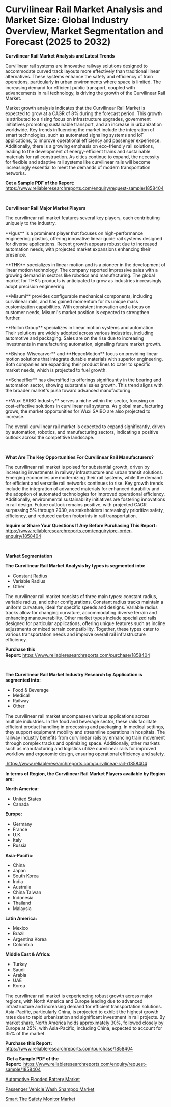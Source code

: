 <p><h1>Curvilinear Rail Market Analysis and Market Size: Global Industry Overview, Market Segmentation and Forecast (2025 to 2032)</h1></p><p><strong>Curvilinear Rail Market Analysis and Latest Trends</strong></p>
<p><p>Curvilinear rail systems are innovative railway solutions designed to accommodate curved track layouts more effectively than traditional linear alternatives. These systems enhance the safety and efficiency of train operations, particularly in urban environments where space is limited. The increasing demand for efficient public transport, coupled with advancements in rail technology, is driving the growth of the Curvilinear Rail Market.</p><p>Market growth analysis indicates that the Curvilinear Rail Market is expected to grow at a CAGR of 8% during the forecast period. This growth is attributed to a rising focus on infrastructure upgrades, government initiatives promoting sustainable transport, and an increase in urbanization worldwide. Key trends influencing the market include the integration of smart technologies, such as automated signaling systems and IoT applications, to improve operational efficiency and passenger experience. Additionally, there is a growing emphasis on eco-friendly rail solutions, leading to the development of energy-efficient trains and sustainable materials for rail construction. As cities continue to expand, the necessity for flexible and adaptive rail systems like curvilinear rails will become increasingly essential to meet the demands of modern transportation networks.</p></p>
<p><strong>Get a Sample PDF of the Report:&nbsp;</strong> <a href="https://www.reliableresearchreports.com/enquiry/request-sample/1858404?utm_campaign=2216&utm_medium=2&utm_source=Github&utm_content=ia&utm_term=28022025&utm_id=curvilinear-rail">https://www.reliableresearchreports.com/enquiry/request-sample/1858404</a></p>
<p>&nbsp;</p>
<p><strong>Curvilinear Rail Major Market Players</strong></p>
<p><p>The curvilinear rail market features several key players, each contributing uniquely to the industry. </p><p>**Igus** is a prominent player that focuses on high-performance engineering plastics, offering innovative linear guide rail systems designed for diverse applications. Recent growth appears robust due to increased automation needs, with projected market expansions enhancing their presence.</p><p>**THK** specializes in linear motion and is a pioneer in the development of linear motion technology. The company reported impressive sales with a growing demand in sectors like robotics and manufacturing. The global market for THK’s products is anticipated to grow as industries increasingly adopt precision engineering.</p><p>**Misumi** provides configurable mechanical components, including curvilinear rails, and has gained momentum for its unique mass customization capabilities. With consistent innovation and a focus on customer needs, Misumi's market position is expected to strengthen further.</p><p>**Rollon Group** specializes in linear motion systems and automation. Their solutions are widely adopted across various industries, including automotive and packaging. Sales are on the rise due to increasing investments in manufacturing automation, signalling future market growth.</p><p>**Bishop-Wisecarver** and **HepcoMotion** focus on providing linear motion solutions that integrate durable materials with superior engineering. Both companies are expanding their product lines to cater to specific market needs, which is projected to fuel growth.</p><p>**Schaeffler** has diversified its offerings significantly in the bearing and automation sector, showing substantial sales growth. This trend aligns with the broader market's push toward advanced manufacturing.</p><p>**Wuxi SAIBO Industry** serves a niche within the sector, focusing on cost-effective solutions in curvilinear rail systems. As global manufacturing grows, the market opportunities for Wuxi SAIBO are also projected to increase.</p><p>The overall curvilinear rail market is expected to expand significantly, driven by automation, robotics, and manufacturing sectors, indicating a positive outlook across the competitive landscape.</p></p>
<p>&nbsp;</p>
<p><strong>What Are The Key Opportunities For Curvilinear Rail Manufacturers?</strong></p>
<p><p>The curvilinear rail market is poised for substantial growth, driven by increasing investments in railway infrastructure and urban transit solutions. Emerging economies are modernizing their rail systems, while the demand for efficient and versatile rail networks continues to rise. Key growth trends include the integration of advanced materials for enhanced durability and the adoption of automated technologies for improved operational efficiency. Additionally, environmental sustainability initiatives are fostering innovations in rail design. Future outlook remains positive, with projected CAGR surpassing 5% through 2030, as stakeholders increasingly prioritize safety, efficiency, and reduced carbon footprints in rail transportation.</p></p>
<p><strong>Inquire or Share Your Questions If Any Before Purchasing This Report:</strong> <a href="https://www.reliableresearchreports.com/enquiry/pre-order-enquiry/1858404?utm_campaign=2216&utm_medium=2&utm_source=Github&utm_content=ia&utm_term=28022025&utm_id=curvilinear-rail">https://www.reliableresearchreports.com/enquiry/pre-order-enquiry/1858404</a></p>
<p>&nbsp;</p>
<p><strong>Market Segmentation</strong></p>
<p><strong>The Curvilinear Rail Market Analysis by types is segmented into:</strong></p>
<p><ul><li>Constant Radius</li><li>Variable Radius</li><li>Other</li></ul></p>
<p><p>The curvilinear rail market consists of three main types: constant radius, variable radius, and other configurations. Constant radius tracks maintain a uniform curvature, ideal for specific speeds and designs. Variable radius tracks allow for changing curvature, accommodating diverse terrain and enhancing maneuverability. Other market types include specialized rails designed for particular applications, offering unique features such as incline adjustments or mixed terrain compatibility. Together, these types cater to various transportation needs and improve overall rail infrastructure efficiency.</p></p>
<p><strong>Purchase this Report:&nbsp;</strong><a href="https://www.reliableresearchreports.com/purchase/1858404?utm_campaign=2216&utm_medium=2&utm_source=Github&utm_content=ia&utm_term=28022025&utm_id=curvilinear-rail">https://www.reliableresearchreports.com/purchase/1858404</a></p>
<p>&nbsp;</p>
<p><strong>The Curvilinear Rail Market Industry Research by Application is segmented into:</strong></p>
<p><ul><li>Food & Beverage</li><li>Medical</li><li>Railway</li><li>Other</li></ul></p>
<p><p>The curvilinear rail market encompasses various applications across multiple industries. In the food and beverage sector, these rails facilitate efficient product handling in processing and packaging. In medical settings, they support equipment mobility and streamline operations in hospitals. The railway industry benefits from curvilinear rails by enhancing train movement through complex tracks and optimizing space. Additionally, other markets such as manufacturing and logistics utilize curvilinear rails for improved workflow and ergonomic design, ensuring operational efficiency and safety.</p></p>
<p><a href="https://www.reliableresearchreports.com/curvilinear-rail-r1858404?utm_campaign=2216&utm_medium=2&utm_source=Github&utm_content=ia&utm_term=28022025&utm_id=curvilinear-rail">&nbsp;https://www.reliableresearchreports.com/curvilinear-rail-r1858404</a></p>
<p><strong>In terms of Region, the Curvilinear Rail Market Players available by Region are:</strong></p>
<p>
    <p> <strong> North America: </strong>
        <ul>
            <li>United States</li>
            <li>Canada</li>
        </ul>
        </p> 
    <p> <strong> Europe: </strong>
        <ul>
            <li>Germany</li>
            <li>France</li>
            <li>U.K.</li>
            <li>Italy</li>
            <li>Russia</li>
        </ul>
        </p> 
    <p> <strong> Asia-Pacific: </strong>
        <ul>
            <li>China</li>
            <li>Japan</li>
            <li>South Korea</li>
            <li>India</li>
            <li>Australia</li>
            <li>China Taiwan</li>
            <li>Indonesia</li>
            <li>Thailand</li>
            <li>Malaysia</li>
        </ul>
        </p> 
    <p> <strong> Latin America: </strong>
        <ul>
            <li>Mexico</li>
            <li>Brazil</li>
            <li>Argentina Korea</li>
            <li>Colombia</li>
        </ul>
        </p> 
    <p> <strong> Middle East & Africa: </strong>
        <ul>
            <li>Turkey</li>
            <li>Saudi</li>
            <li>Arabia</li>
            <li>UAE</li>
            <li>Korea</li>
        </ul>
    </p>
    </p>
<p><p>The curvilinear rail market is experiencing robust growth across major regions, with North America and Europe leading due to advanced infrastructure and increasing demand for efficient transportation solutions. Asia-Pacific, particularly China, is projected to exhibit the highest growth rates due to rapid urbanization and significant investment in rail projects. By market share, North America holds approximately 30%, followed closely by Europe at 25%, with Asia-Pacific, including China, expected to account for 35% of the market.</p></p>
<p><strong>Purchase this Report: </strong><a href="https://www.reliableresearchreports.com/purchase/1858404?utm_campaign=2216&utm_medium=2&utm_source=Github&utm_content=ia&utm_term=28022025&utm_id=curvilinear-rail">https://www.reliableresearchreports.com/purchase/1858404</a></p>
<p>&nbsp;<strong>Get a Sample PDF of the Report:&nbsp;&nbsp;</strong><a href="https://www.reliableresearchreports.com/enquiry/request-sample/1858404?utm_campaign=2216&utm_medium=2&utm_source=Github&utm_content=ia&utm_term=28022025&utm_id=curvilinear-rail">https://www.reliableresearchreports.com/enquiry/request-sample/1858404</a></p>
<p><strong></strong></p>
<p><p><a href="https://github.com/herakterroem/Market-Research-Report-List-1/blob/main/automotive-flooded-battery-market.md?utm_campaign=2216&utm_medium=2&utm_source=Github&utm_content=ia&utm_term=28022025&utm_id=curvilinear-rail">Automotive Flooded Battery Market</a></p><p><a href="https://github.com/debowflaggqw/Market-Research-Report-List-1/blob/main/passenger-vehicle-wash-shampoo-market.md?utm_campaign=2216&utm_medium=2&utm_source=Github&utm_content=ia&utm_term=28022025&utm_id=curvilinear-rail">Passenger Vehicle Wash Shampoo Market</a></p><p><a href="https://github.com/sirayedantte/Market-Research-Report-List-1/blob/main/smart-tire-safety-monitor-market.md?utm_campaign=2216&utm_medium=2&utm_source=Github&utm_content=ia&utm_term=28022025&utm_id=curvilinear-rail">Smart Tire Safety Monitor Market</a></p></p>
